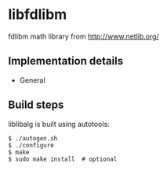 libfdlibm
============

fdlibm math library from http://www.netlib.org/


Implementation details
----------------------

* General

Build steps
-----------

liblibalg is built using autotools:

    $ ./autogen.sh
    $ ./configure
    $ make
    $ sudo make install  # optional
